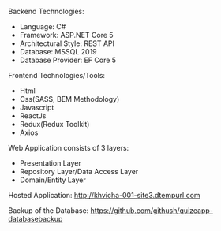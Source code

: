 Backend Technologies:
- Language: C#
- Framework: ASP.NET Core 5
- Architectural Style: REST API
- Database: MSSQL 2019
- Database Provider: EF Core 5


Frontend Technologies/Tools:
- Html
- Css(SASS, BEM Methodology)
- Javascript
- ReactJs
- Redux(Redux Toolkit)
- Axios



Web Application consists of 3 layers:
- Presentation Layer
- Repository Layer/Data Access Layer
- Domain/Entity Layer


Hosted Application: http://khvicha-001-site3.dtempurl.com

Backup of the Database: https://github.com/githush/quizeapp-databasebackup

